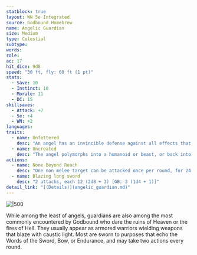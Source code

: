 ```yaml
---
statblock: true
layout: WN 5e Integrated
source: Godbound Homebrew
name: Angelic Guardian
size: Medium
type: Celestial
subtype: 
words: 
role: 
ac: 17
hit_dice: 9d8
speed: "30 ft, fly: 60 ft (1 pt)"
stats:
  - Save: 10
  - Instinct: 10
  - Morale: 11
  - DC: 15
skillsaves:
  - Attack: +7
  - 5e: +4
  - WN: +2
languages: 
traits:
  - name: Unfettered
    desc: "An angel has an invincible defense against all effects that read or affect its mind or emotions. *It can give false readings to any effects that would pry into its thoughts or true nature every time it passes a save.*"
  - name: Uncreated
    desc: "The angel polymorphs into a humanoid or beast, or back into its true form. It reverts to its true form if it dies. Any equipment it is wearing or carrying is absorbed or borne by the new form. 1 pt."
actions:
  - name: None Beyond Reach
    desc: "One non melee target can be attacked once per round, for 24 (5d8 + 2) [GB: 6 (2d4 + 1)] damage. Your ranged attacks have no maximum range provided you can see what you’re shooting at with your natural sight or know its location to within ten feet. This ability extends only to the same realm as the one you are currently inhabiting. 1 pt."
  - name: Blazing long sword
    desc: "2 attacks, each 12 (2d8 + 3) [GB: 3 (1d4 + 1)]"
detail_link: "[(Details)](angelic_guardian.md)"
---
```


![|500](https://i.imgur.com/gwrWnoz.png)

While among the least of angels, guardians are also among the most commonly encountered by Godbound who dare the ruins of Heaven or the fires of Hell. They usually appear as armored warriors wielding weapons that blaze with caustic light. Most are sworn to purposes that echo the Words of the Sword, Bow, or Endurance, and may take two actions every round.